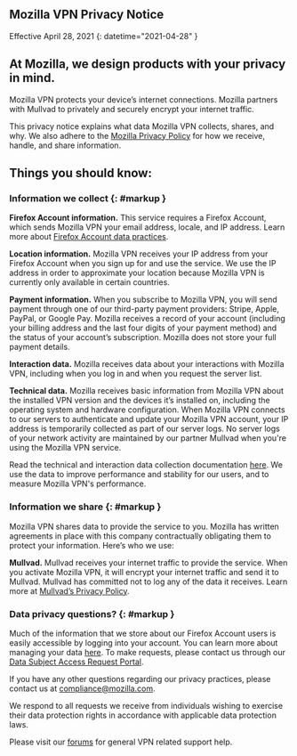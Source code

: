 ## <span class="privacy-header-firefox">Mozilla VPN</span> <span class="privacy-header-policy">Privacy Notice</span>

Effective April 28, 2021
{: datetime="2021-04-28" }

## At Mozilla, we design products with your privacy in mind.

Mozilla VPN protects your device’s internet connections. Mozilla partners with Mullvad to privately and securely encrypt your internet traffic.

This privacy notice explains what data Mozilla VPN collects, shares, and why. We also adhere to the [Mozilla Privacy Policy](https://www.mozilla.org/privacy/) for how we receive, handle, and share information.

## Things you should know:

### Information we collect {: #markup }

__Firefox Account information.__ This service requires a Firefox Account, which sends Mozilla VPN your email address, locale, and IP address. Learn more about [Firefox Account data practices](https://www.mozilla.org/privacy/firefox/#firefox-accounts-join-firefox).

__Location information.__ Mozilla VPN receives your IP address from your Firefox Account when you sign up for and use the service. We use the IP address in order to approximate your location because Mozilla VPN is currently only available in certain countries.

__Payment information.__ When you subscribe to Mozilla VPN, you will send payment through one of our third-party payment providers: Stripe, Apple, PayPal, or Google Pay. Mozilla receives a record of your account (including your billing address and the last four digits of your payment method) and the status of your account’s subscription. Mozilla does not store your full payment details. 

__Interaction data.__ Mozilla receives data about your interactions with Mozilla VPN, including when you log in and when you request the server list.

__Technical data.__ Mozilla receives basic information from Mozilla VPN about the installed VPN version and the devices it’s installed on, including the operating system and hardware configuration. When Mozilla VPN connects to our servers to authenticate and update your Mozilla VPN account, your IP address is temporarily collected as part of our server logs. No server logs of your network activity are maintained by our partner Mullvad when you're using the Mozilla VPN service.

Read the technical and interaction data collection documentation [here](https://guardian-docs.herokuapp.com/api/swagger/#/). We use the data to improve performance and stability for our users, and to measure Mozilla VPN's performance.

### Information we share {: #markup }

Mozilla VPN shares data to provide the service to you. Mozilla has written agreements in place with this company contractually obligating them to protect your information. Here’s who we use:

__Mullvad.__ Mullvad receives your internet traffic to provide the service. When you activate Mozilla VPN, it will encrypt your internet traffic and send it to Mullvad. Mullvad has committed not to log any of the data it receives. Learn more at [Mullvad’s Privacy Policy](https://mullvad.net/help/no-logging-data-policy/).

### Data privacy questions? {: #markup }

Much of the information that we store about our Firefox Account users is easily accessible by logging into your account. You can learn more about  managing your data [here](https://support.mozilla.org/products/privacy-and-security/user-control). To make requests, please contact us through our [Data Subject Access Request Portal](https://privacyportal.onetrust.com/webform/1350748f-7139-405c-8188-22740b3b5587/4ba08202-2ede-4934-a89e-f0b0870f95f0).

If you have any other questions regarding our privacy practices, please contact us at compliance@mozilla.com.

We respond to all requests we receive from individuals wishing to exercise their data protection rights in accordance with applicable data protection laws.

Please visit our [forums](https://support.mozilla.org/) for general VPN related support help.
